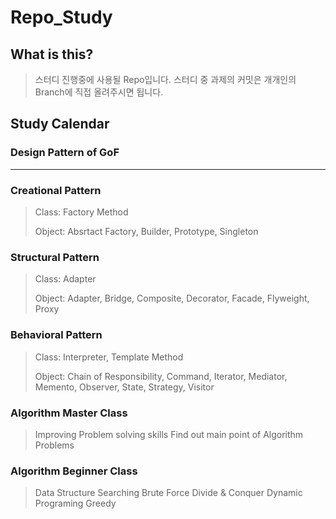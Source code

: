 # Repo_Study

## What is this?
 > 스터디 진행중에 사용될 Repo입니다.
 > 스터디 중 과제의 커밋은 개개인의 Branch에 직접 올려주시면 됩니다.

## Study Calendar
 ### Design Pattern of GoF
 -------------------
 ### Creational Pattern
  > Class: Factory Method
  >
  > Object: Absrtact Factory, Builder, Prototype, Singleton
### Structural Pattern
  > Class: Adapter
  >
  > Object: Adapter, Bridge, Composite, Decorator, Facade, Flyweight, Proxy
### Behavioral Pattern
  > Class: Interpreter, Template Method
  >
  > Object: Chain of Responsibility, Command, Iterator, Mediator, Memento, Observer, State, Strategy, Visitor
  
 ### Algorithm Master Class
  > Improving Problem solving skills
  > Find out main point of Algorithm Problems

 ### Algorithm Beginner Class
  > Data Structure
  > Searching
  > Brute Force
  > Divide & Conquer
  > Dynamic Programing
  > Greedy
